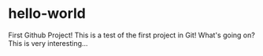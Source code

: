 # hello-world
First Github Project!
This is a test of the first project in Git!
What's going on?
This is very interesting...